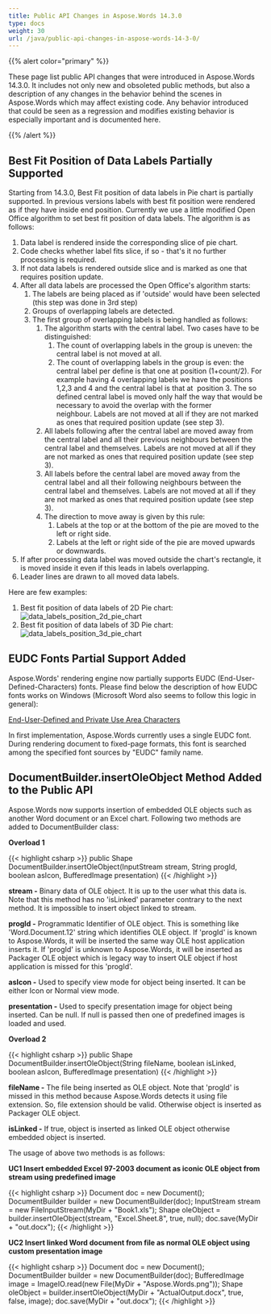 ```yaml
---
title: Public API Changes in Aspose.Words 14.3.0
type: docs
weight: 30
url: /java/public-api-changes-in-aspose-words-14-3-0/
---
```


{{% alert color="primary" %}} 

These page list public API changes that were introduced in Aspose.Words 14.3.0. It includes not only new and obsoleted public methods, but also a description of any changes in the behavior behind the scenes in Aspose.Words which may affect existing code. Any behavior introduced that could be seen as a regression and modifies existing behavior is especially important and is documented here.

{{% /alert %}} 

## Best Fit Position of Data Labels Partially Supported

Starting from 14.3.0, Best Fit position of data labels in Pie chart is partially supported. In previous versions labels with best fit position were rendered as if they have inside end position. Currently we use a little modified Open Office algorithm to set best fit position of data labels. The algorithm is as follows:

1. Data label is rendered inside the corresponding slice of pie chart.
1. Code checks whether label fits slice, if so - that's it no further processing is required.
1. If not data labels is rendered outside slice and is marked as one that requires position update.
1. After all data labels are processed the Open Office's algorithm starts: 
   1. The labels are being placed as if 'outside' would have been selected (this step was done in 3rd step)
   1. Groups of overlapping labels are detected.
   1. The first group of overlapping labels is being handled as follows: 
      1. The algorithm starts with the central label. Two cases have to be distinguished: 
         1. The count of overlapping labels in the group is uneven: the central label is not moved at all.
         1. The count of overlapping labels in the group is even: the central label per define is that one at position (1+count/2). For example having 4 overlapping labels we have the positions 1,2,3 and 4 and the central label is that at  position 3. The so defined central label is moved only half the way that would be necessary to avoid the overlap with the former neighbour. Labels are not moved at all if they are not marked as ones that required position update (see step 3).
      1. All labels following after the central label are moved away from the central label and all their previous neighbours between the central label and themselves. Labels are not moved at all if they are not marked as ones that required position update (see step 3).
      1. All labels before the central label are moved away from the central label and all their following neighbours between the central label and themselves. Labels are not moved at all if they are not marked as ones that required position update (see step 3).
      1. The direction to move away is given by this rule: 
         1. Labels at the top or at the bottom of the pie are moved to the left or right side.
         1. Labels at the left or right side of the pie are moved upwards or downwards.
1. If after processing data label was moved outside the chart's rectangle, it is moved inside it even if this leads in labels overlapping.
1. Leader lines are drawn to all moved data labels.

Here are few examples:

1. Best fit position of data labels of 2D Pie chart:<br>
![data_labels_position_2d_pie_chart](data_labels_best_fit_position_2d_pie_chart.png)
1. Best fit position of data labels of 3D Pie chart:<br>
![data_labels_position_3d_pie_chart](data_labels_best_fit_position_3d_pie_chart.png)

## EUDC Fonts Partial Support Added

Aspose.Words' rendering engine now partially supports EUDC (End-User-Defined-Characters) fonts. Please find below the description of how EUDC fonts works on Windows (Microsoft Word also seems to follow this logic in general):

[End-User-Defined and Private Use Area Characters](http://msdn.microsoft.com/en-us/library/windows/desktop/dd317802\(v=vs.85\).aspx)

In first implementation, Aspose.Words currently uses a single EUDC font. During rendering document to fixed-page formats, this font is searched among the specified font sources by "EUDC" family name.

## DocumentBuilder.insertOleObject Method Added to the Public API

Aspose.Words now supports insertion of embedded OLE objects such as another Word document or an Excel chart. Following two methods are added to DocumentBuilder class:

**Overload 1**

{{< highlight csharp >}}
public Shape DocumentBuilder.insertOleObject(InputStream stream, String progId, boolean asIcon, BufferedImage presentation)
{{< /highlight >}}

**stream -** Binary data of OLE object. It is up to the user what this data is. Note that this method has no 'isLinked' parameter contrary to the next method. It is impossible to insert object linked to stream.

**progId -** Programmatic Identifier of OLE object. This is something like 'Word.Document.12' string which identifies OLE object. If 'progId' is known to Aspose.Words, it will be inserted the same way OLE host application inserts it. If 'progId' is unknown to Aspose.Words, it will be inserted as Packager OLE object which is legacy way to insert OLE object if host application is missed for this 'progId'.

**asIcon -** Used to specify view mode for object being inserted. It can be either Icon or Normal view mode.

**presentation -** Used to specify presentation image for object being inserted. Can be null. If null is passed then one of predefined images is loaded and used.

**Overload 2**

{{< highlight csharp >}}
public Shape DocumentBuilder.insertOleObject(String fileName, boolean isLinked, boolean asIcon, BufferedImage presentation)
{{< /highlight >}}

**fileName -** The file being inserted as OLE object. Note that 'progId' is missed in this method because Aspose.Words detects it using file extension. So, file extension should be valid. Otherwise object is inserted as Packager OLE object.

**isLinked -** If true, object is inserted as linked OLE object otherwise embedded object is inserted.

The usage of above two methods is as follows:

**UC1 Insert embedded Excel 97-2003 document as iconic OLE object from stream using predefined image**

{{< highlight csharp >}}
Document doc = new Document();
DocumentBuilder builder = new DocumentBuilder(doc);
InputStream stream = new FileInputStream(MyDir + "Book1.xls");
Shape oleObject = builder.insertOleObject(stream, "Excel.Sheet.8", true, null);
doc.save(MyDir + "out.docx");
{{< /highlight >}}

**UC2 Insert linked Word document from file as normal OLE object using custom presentation image**

{{< highlight csharp >}}
Document doc = new Document();
DocumentBuilder builder = new DocumentBuilder(doc);
BufferedImage image = ImageIO.read(new File(MyDir + "Aspose.Words.png"));
Shape oleObject = builder.insertOleObject(MyDir + "ActualOutput.docx", true, false, image);
doc.save(MyDir + "out.docx");
{{< /highlight >}}
